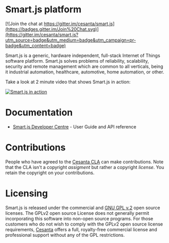 # Smart.js platform

[![Join the chat at https://gitter.im/cesanta/smart.js](https://badges.gitter.im/Join%20Chat.svg)](https://gitter.im/cesanta/smart.js?utm_source=badge&utm_medium=badge&utm_campaign=pr-badge&utm_content=badge)

Smart.js is a generic, hardware independent, full-stack
Internet of Things software platform.
Smart.js solves problems of reliability, scalability, security
and remote management which are common to all verticals, being it industrial
automation, healthcare, automotive, home automation, or other.

Take a look at 2 minute video that shows Smart.js in action:

[![Smart.js in action](https://docs.cesanta.com/images/Smart.js.clip.png)](https://www.youtube.com/watch?v=6DYfGsqQzCg)

# Documentation

- [Smart.js Developer Centre](https://docs.cesanta.com/smartjs) - User Guide and API reference

# Contributions

People who have agreed to the
[Cesanta CLA](https://docs.cesanta.com/contributors_la.shtml)
can make contributions. Note that the CLA isn't a copyright
_assigment_ but rather a copyright _license_.
You retain the copyright on your contributions.

# Licensing

Smart.js is released under the commercial and
[GNU GPL v.2](http://www.gnu.org/licenses/old-licenses/gpl-2.0.html) open
source licenses. The GPLv2 open source License does not generally permit
incorporating this software into non-open source programs.
For those customers who do not wish to comply with the GPLv2 open
source license requirements,
[Cesanta](https://www.cesanta.com) offers a full,
royalty-free commercial license and professional support
without any of the GPL restrictions.
